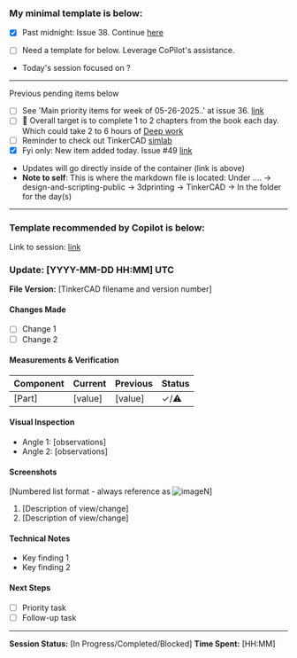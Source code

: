 ### My minimal template is below: 

- [x] Past midnight: Issue 38. Continue [here](https://github.com/Shangrila-VHP/shangrila-vhp/issues/38#issuecomment-2917914358)

- [ ] Need a template for below. Leverage CoPilot's assistance.
- Today's session focused on ?


---
Previous pending items below

- [ ] See 'Main priority items for week of 05-26-2025..' at issue 36. [link](https://github.com/Shangrila-VHP/shangrila-vhp/issues/36)
- [ ] 🎯 Overall target is to complete 1 to 2 chapters from the book each day. Which could take 2 to 6 hours of [Deep work](https://www.amazon.com/Deep-Work-Focused-Success-Distracted/dp/1455586692)
- [ ] Reminder to check out TinkerCAD [simlab](https://www.tinkercad.com/simlab)
- [x] Fyi only: New item added today. Issue #49 [link](https://github.com/Shangrila-VHP/shangrila-vhp/issues/49)
-  Updates will go directly inside of the container (link is above)
- **Note to self**: This is where the markdown file is located: Under ....  -> design-and-scripting-public -> 3dprinting -> TinkerCAD -> In the folder for the day(s)

---
### Template recommended by Copilot is below: 

Link to session: [link](https://github.com/copilot/c/aaca47f2-8b28-441b-b367-e64d088f1f70)

### Update: [YYYY-MM-DD HH:MM] UTC
**File Version:** [TinkerCAD filename and version number]

#### Changes Made
- [ ] Change 1
- [ ] Change 2

#### Measurements & Verification
| Component | Current | Previous | Status |
|-----------|---------|----------|---------|
| [Part] | [value] | [value] | ✓/⚠️ |

#### Visual Inspection
- Angle 1: [observations]
- Angle 2: [observations]

#### Screenshots
[Numbered list format - always reference as ![imageN](imageN)]
1. [Description of view/change]
2. [Description of view/change]

#### Technical Notes
- Key finding 1
- Key finding 2

#### Next Steps
- [ ] Priority task
- [ ] Follow-up task

---
**Session Status:** [In Progress/Completed/Blocked]
**Time Spent:** [HH:MM]